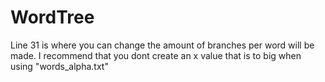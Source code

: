 # WordTree
Line 31 is where you can change the amount of branches per word will be made. I recommend that you dont create an x value that is to big when using "words_alpha.txt"

